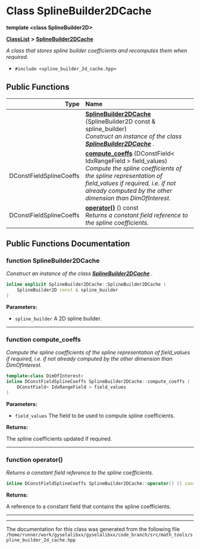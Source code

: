 

# Class SplineBuilder2DCache

**template &lt;class SplineBuilder2D&gt;**



[**ClassList**](annotated.md) **>** [**SplineBuilder2DCache**](classSplineBuilder2DCache.md)



_A class that stores spline builder coefficients and recomputes them when required._ 

* `#include <spline_builder_2d_cache.hpp>`





































## Public Functions

| Type | Name |
| ---: | :--- |
|   | [**SplineBuilder2DCache**](#function-splinebuilder2dcache) (SplineBuilder2D const & spline\_builder) <br>_Construct an instance of the class_ [_**SplineBuilder2DCache**_](classSplineBuilder2DCache.md) _._ |
|  DConstFieldSplineCoeffs | [**compute\_coeffs**](#function-compute_coeffs) (DConstField&lt; IdxRangeField &gt; field\_values) <br>_Compute the spline coefficients of the spline representation of field\_values if required, i.e. if not already computed by the other dimension than DimOfInterest._  |
|  DConstFieldSplineCoeffs | [**operator()**](#function-operator) () const<br>_Returns a constant field reference to the spline coefficients._  |




























## Public Functions Documentation




### function SplineBuilder2DCache 

_Construct an instance of the class_ [_**SplineBuilder2DCache**_](classSplineBuilder2DCache.md) _._
```C++
inline explicit SplineBuilder2DCache::SplineBuilder2DCache (
    SplineBuilder2D const & spline_builder
) 
```





**Parameters:**


* `spline_builder` A 2D spline builder. 




        

<hr>



### function compute\_coeffs 

_Compute the spline coefficients of the spline representation of field\_values if required, i.e. if not already computed by the other dimension than DimOfInterest._ 
```C++
template<class DimOfInterest>
inline DConstFieldSplineCoeffs SplineBuilder2DCache::compute_coeffs (
    DConstField< IdxRangeField > field_values
) 
```





**Parameters:**


* `field_values` The field to be used to compute spline coefficients.



**Returns:**

The spline coefficients updated if required. 





        

<hr>



### function operator() 

_Returns a constant field reference to the spline coefficients._ 
```C++
inline DConstFieldSplineCoeffs SplineBuilder2DCache::operator() () const
```





**Returns:**

A reference to a constant field that contains the spline coefficients. 





        

<hr>

------------------------------
The documentation for this class was generated from the following file `/home/runner/work/gyselalibxx/gyselalibxx/code_branch/src/math_tools/spline_builder_2d_cache.hpp`


